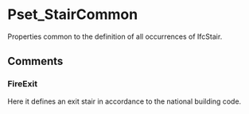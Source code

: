 # Pset_StairCommon

Properties common to the definition of all occurrences of IfcStair.


## Comments

### FireExit

Here it defines an exit stair in accordance to the national building code.


